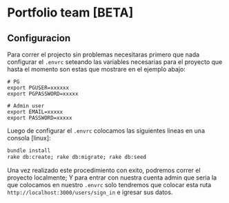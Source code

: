 # Portfolio team [BETA]

## Configuracion

Para correr el projecto sin problemas necesitaras primero que nada configurar el `.envrc` seteando las variables necesarias para el proyecto que hasta el momento son estas que mostrare en el ejemplo abajo:

```
# PG
export PGUSER=xxxxxx
export PGPASSWORD=xxxxx

# Admin user
export EMAIL=xxxxx
export PASSWORD=xxxxx
```
Luego de configurar el `.envrc` colocamos las siguientes lineas en una consola [linux]:

```bash
bundle install
rake db:create; rake db:migrate; rake db:seed
```
Una vez realizado este procedimiento con exito, podremos correr el proyecto localmente; Y para entrar con nuestra cuenta admin que seria la que colocamos en nuestro `.envrc` solo tendremos que colocar esta ruta `http://localhost:3000/users/sign_in` e igresar sus  datos.
